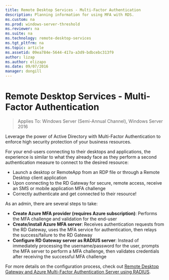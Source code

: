 ```yaml
---
title: Remote Desktop Services - Multi-Factor Authentication
description: Planning information for using MFA with RDS.
ms.custom: na
ms.prod: windows-server-threshold
ms.reviewer: na
ms.suite: na
ms.technology: remote-desktop-services
ms.tgt_pltfrm: na
ms.topic: article
ms.assetid: 09ea784e-5644-417a-a3d9-bdbcebc313f9
author: lizap
ms.author: elizapo
ms.date: 09/07/2016
manager: dongill
---
```

# Remote Desktop Services - Multi-Factor Authentication

>Applies To: Windows Server (Semi-Annual Channel), Windows Server 2016

Leverage the power of Active Directory with Multi-Factor Authentication to enforce high security protection of your business resources.

For your end-users connecting to their desktops and applications, the experience is similar to what they already face as they perform a second authentication measure to connect to the desired resource:
- Launch a desktop or RemoteApp from an RDP file or through a Remote Desktop client application
- Upon connecting to the RD Gateway for secure, remote access, receive an SMS or mobile application MFA challenge
- Correctly authenticate and get connected to their resource!

As an admin, there are several steps to take:
- **Create Azure MFA provider (requires Azure subscription)**: Performs the MFA challenge and validation for the end-user
- **Create/install Azure MFA server**: Receives authentication requests from the RD Gateway, uses the MFA service for authentication, then relays the success/failure to the RD Gateway
- **Configure RD Gateway server as RADIUS server**: Instead of immediately processing the username/password for the user, prompts the MFA server to perform a MFA challenge, then validates credentials after receiving the successful MFA challenge

For more details on the configuration process, check out [Remote Desktop Gateway and Azure Multi-Factor Authentication Server using RADIUS](https://docs.microsoft.com/azure/multi-factor-authentication/multi-factor-authentication-get-started-server-rdg).
